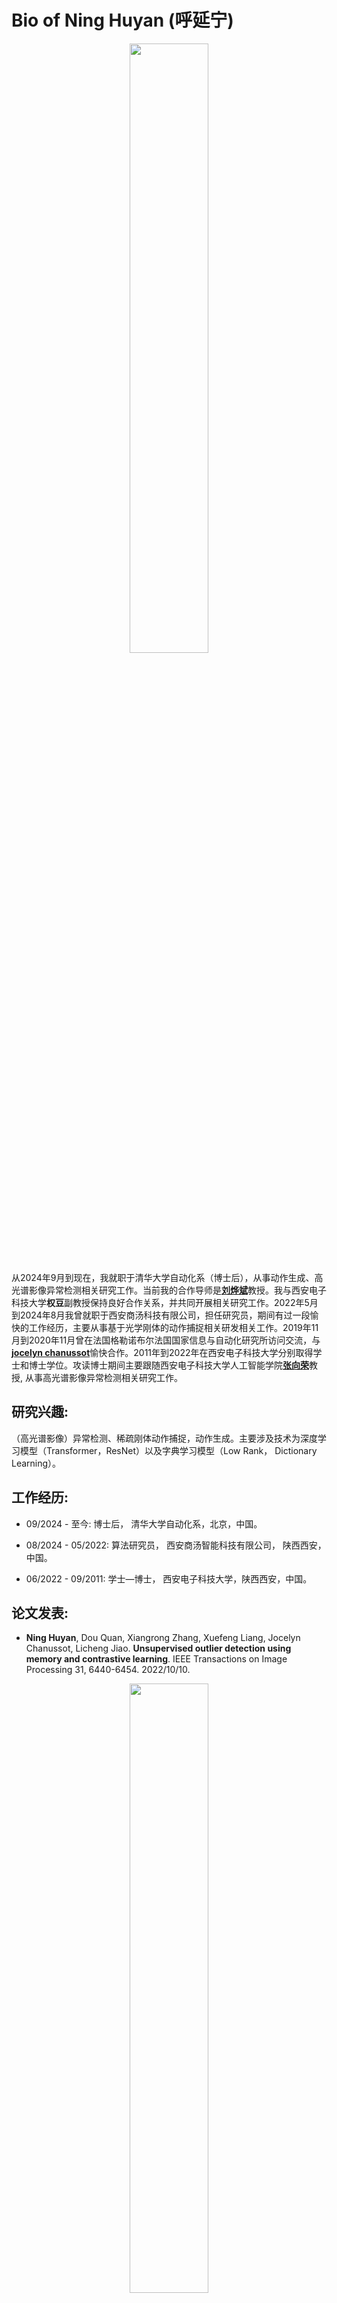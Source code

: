 # Bio of Ning Huyan (呼延宁)                               
<p align="center">
 <img src="huyan.jpg" width="50%" height="50%" align='center'/>
</p>

  从2024年9月到现在，我就职于清华大学自动化系（博士后），从事动作生成、高光谱影像异常检测相关研究工作。当前我的合作导师是[**刘烨斌**](http://www.liuyebin.com/)教授。我与西安电子科技大学**权豆**副教授保持良好合作关系，并共同开展相关研究工作。2022年5月到2024年8月我曾就职于西安商汤科技有限公司，担任研究员，期间有过一段愉快的工作经历，主要从事基于光学刚体的动作捕捉相关研发相关工作。2019年11月到2020年11月曾在法国格勒诺布尔法国国家信息与自动化研究所访问交流，与[**jocelyn chanussot**](https://jocelyn-chanussot.net/)愉快合作。2011年到2022年在西安电子科技大学分别取得学士和博士学位。攻读博士期间主要跟随西安电子科技大学人工智能学院[**张向荣**](https://web.xidian.edu.cn/xrzhang/)教授, 从事高光谱影像异常检测相关研究工作。


## 研究兴趣:

（高光谱影像）异常检测、稀疏刚体动作捕捉，动作生成。主要涉及技术为深度学习模型（Transformer，ResNet）以及字典学习模型（Low Rank， Dictionary Learning）。

## 工作经历:

* 09/2024 - 至今:    博士后， 清华大学自动化系，北京，中国。

* 08/2024 - 05/2022: 算法研究员， 西安商汤智能科技有限公司， 陕西西安，中国。

* 06/2022 - 09/2011: 学士—博士， 西安电子科技大学，陕西西安，中国。

## 论文发表:
* **Ning Huyan**, Dou Quan, Xiangrong Zhang, Xuefeng Liang, Jocelyn Chanussot, Licheng Jiao. **Unsupervised outlier detection using memory and contrastive learning**. IEEE Transactions on Image Processing 31, 6440-6454. 2022/10/10.
  
<p align="center">
 <img src="MCOD.png" width="50%" height="50%"/>
</p>

+ **Abstract:** Outlier detection is to separate anomalous data from inliers in the dataset. Recently, the most deep learning methods of outlier detection leverage an auxiliary reconstruction task by assuming that outliers are more difficult to recover than normal samples (inliers). However, it is not always true in deep auto-encoder (AE) based models. The auto-encoder based detectors may recover certain outliers even if outliers are not in the training data, because they do not constrain the feature learning. Instead, we think outlier detection can be done in the feature space by measuring the distance between outliers’ features and the consistency feature of inliers. To achieve this, we propose an unsupervised outlier detection method using a memory module and a contrastive learning module (MCOD). The memory module constrains the consistency of features, which merely represent the normal data. The contrastive learning module learns more discriminative features, which boosts the distinction between outliers and inliers. Extensive experiments on four benchmark datasets show that our proposed MCOD performs well and outperforms eleven state-of-the-art methods.  [**PDF**](https://ieeexplore.ieee.org/abstract/document/9913887) [**CODE**](https://github.com/huyanning/MCOD)
  
* **Ning Huyan**, Xiangrong Zhang, Dou Quan, Jocelyn Chanussot, Licheng Jiao. **AUD-Net: A unified deep detector for multiple hyperspectral image anomaly detection via relation and few-shot learning**. IEEE Transactions on Neural Networks and Learning Systems 35 (5), 6835-6849. 2022/10/27.
  
<p align="center">
 <img src="AUD.png" width="50%" height="50%" align='center'/>
 </p>
 
+ **Abstract:** This article addresses the problem of the building an out-of-the-box deep detector, motivated by the need to perform anomaly detection across multiple hyperspectral images (HSIs) without repeated training. To solve this challenging task, we propose a unified detector [anomaly detection network (AUD-Net)] inspired by few-shot learning. The crucial issues solved by AUD-Net include: how to improve the generalization of the model on various HSIs that contain different categories of land cover; and how to unify the different spectral sizes between HSIs. To achieve this, we first build a series of subtasks to classify the relations between the center and its surroundings in the dual window. Through relation learning, AUD-Net can be more easily generalized to unseen HSIs, as the relations of the pixel pairs are shared among different HSIs. Secondly, to handle different HSIs with various spectral sizes, we propose a pooling layer based on the vector of local aggregated descriptors, which maps the variable-sized features to the same space and acquires the fixed-sized relation embeddings. To determine whether the center of the dual window is an anomaly, we build a memory model by the transformer, which integrates the contextual relation embeddings in the dual window and estimates the relation embeddings of the center. By computing the feature difference between the estimated relation embeddings of the centers and the corresponding real ones, the centers with large differences will be detected as anomalies, as they are more difficult to be estimated by the corresponding surroundings. Extensive experiments on both the simulation dataset and 13 real HSIs demonstrate that this proposed AUD-Net has strong generalization for various HSIs and achieves significant advantages over the specific-trained detectors for each HSI.  [**PDF**](https://ieeexplore.ieee.org/abstract/document/9931456) [**CODE**](https://github.com/huyanning/AUD-Net)
  
* **Ning Huyan**, Xiangrong Zhang, Huiyu Zhou, Licheng Jiao. **Hyperspectral anomaly detection via background and potential anomaly dictionaries construction**. IEEE Transactions on Geoscience and Remote Sensing 57 (4), 2263-2276. 2018/11/1.
  
<p align="center">
 <img src="ABD.png" width="50%" height="50%" align='center'/>
  </p>
  
+ **Abstract:** In this paper, we propose a new anomaly detection method for hyperspectral images based on two well-designed dictionaries: background dictionary and potential anomaly dictionary. In order to effectively detect an anomaly and eliminate the influence of noise, the original image is decomposed into three components: background, anomalies, and noise. In this way, the anomaly detection task is regarded as a problem of matrix decomposition. Considering the homogeneity of background and the sparsity of anomalies, the low-rank and sparse constraints are imposed in our model. Then, the background and potential anomaly dictionaries are constructed using the background and anomaly priors. For the background dictionary, a joint sparse representation (JSR)-based dictionary selection strategy is proposed, assuming that the frequently used atoms in the overcomplete dictionary tend to be the background. In order to make full use of the prior information of anomalies hidden in the scene, the potential anomaly dictionary is constructed. We define a criterion, i.e., the anomalous level of a pixel, by using the residual calculated in the JSR model within its local region. Then, it is combined with a weighted term to alleviate the influence of noise and background. Experiments show that our proposed anomaly detection method based on potential anomaly and background dictionaries construction can achieve superior results compared with other state-of-the-art methods.  [**PDF**](https://ieeexplore.ieee.org/abstract/document/8519775)
  
* **Ning Huyan**, Xiangrong Zhang, Dou Quan, Jocelyn Chanussot, Licheng Jiao. **Cluster-memory augmented deep autoencoder via optimal transportation for hyperspectral anomaly detection**. IEEE Transactions on Geoscience and Remote Sensing 60, 1-16. 2022/6/6.
  
<p align="center">
 <img src="OTCMA.png" width="50%" height="50%" align='center'/>
  </p>
  
+ **Abstract:** Hyperspectral anomaly detection (AD) aims to detect objects significantly different from their surrounding background. Recently, many detectors based on autoencoder (AE) exhibited promising performances in hyperspectral AD tasks. However, the fundamental hypothesis of the AE-based detector that anomaly is more challenging to be reconstructed than background may not always be true in practice. We demonstrate that an AE could well reconstruct anomalies even without anomalies for training, because AE models mainly focus on the quality of sample reconstruction and do not care if the encoded features solely represent the background rather than anomalies. If more information is preserved than needed to reconstruct the background, the anomalies will be well reconstructed. This article proposes a cluster-memory augmented deep autoencoder via optimal transportation for hyperspectral anomaly detection (OTCMA) clustering for hyperspectral AD to solve this problem. The deep clustering method based on optimal transportation (OT) is proposed to enhance the features consistency of samples within the same categories and features discrimination of samples in different categories. The memory module stores the background’s consistent features, which are the cluster centers for each category background. We retrieve more consistent features from the memory module instead of reconstructing a sample utilizing its own encoded features. The network focuses more on consistent feature reconstruction by training AE with a memory module. This effectively restricts the reconstruction ability of AE and prevents reconstructing anomalies. Extensive experiments on the benchmark datasets demonstrate that our proposed OTCMA achieves state-of-the-art results. Besides, this article presents further discussions about the effectiveness of our proposed memory module and different criteria for better AD.  [**PDF**](https://ieeexplore.ieee.org/abstract/document/9789180) [**CODE**](https://github.com/huyanning/OTCMA-Net)




## 奖项:


## 联系方式: 

**Email:** n-hy@mail.tsinghua.edu.cn， ninghuyan1121@gmail.com

**Address:** Xi'an, Shannxi, China.

<img src="exp5_rgb_orbit-mild_.gif" width="50%" height="50%" align='left' style='width:270px;height:480px'/>
<img src="optimusprime8-rgb-short.gif" width="50%" height="50%" align='middle' style='width:270px;height:480px'/>
<img src="starscream4_rgb.gif" width="50%" height="50%" align='right' style='width:270px;height:480px'/>

<img src="OptimusPrime_8_opt.gif" width="100%" height="100%" align='middle' style='width:800px;height:800px'/>
<img src="StarScream_4_opt_2.gif" width="100%" height="100%" align='middle' style='width:800px;height:800px'/>

## News and Activities:

**Mar 2025:** One paper titled with **Cross-Rejective Open-Set SAR Image Registration** is accepted by ***CVPR 2025***.


